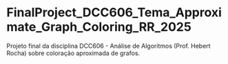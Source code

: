 # FinalProject_DCC606_Tema_Approximate_Graph_Coloring_RR_2025
Projeto final da disciplina DCC606 - Análise de Algoritmos (Prof. Hebert Rocha) sobre coloração aproximada de grafos.

